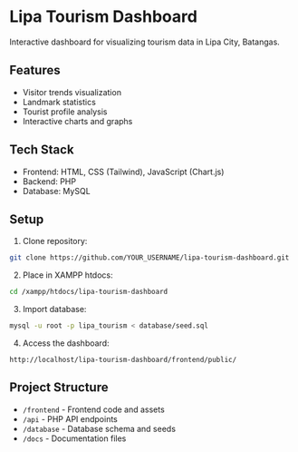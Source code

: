 # Lipa Tourism Dashboard

Interactive dashboard for visualizing tourism data in Lipa City, Batangas.

## Features
- Visitor trends visualization
- Landmark statistics
- Tourist profile analysis
- Interactive charts and graphs

## Tech Stack
- Frontend: HTML, CSS (Tailwind), JavaScript (Chart.js)
- Backend: PHP
- Database: MySQL

## Setup
1. Clone repository:
```bash
git clone https://github.com/YOUR_USERNAME/lipa-tourism-dashboard.git
```

2. Place in XAMPP htdocs:
```bash
cd /xampp/htdocs/lipa-tourism-dashboard
```

3. Import database:
```bash
mysql -u root -p lipa_tourism < database/seed.sql
```

4. Access the dashboard:
```
http://localhost/lipa-tourism-dashboard/frontend/public/
```

## Project Structure
- `/frontend` - Frontend code and assets
- `/api` - PHP API endpoints
- `/database` - Database schema and seeds
- `/docs` - Documentation files